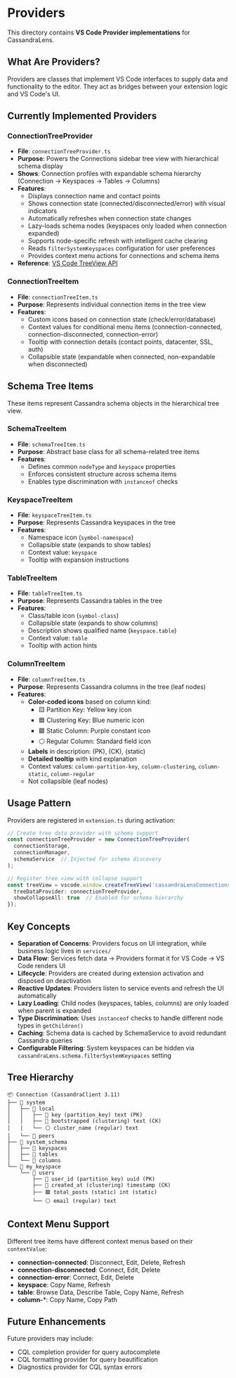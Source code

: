 # Providers

This directory contains **VS Code Provider implementations** for CassandraLens.

## What Are Providers?

Providers are classes that implement VS Code interfaces to supply data and functionality to the editor. They act as bridges between your extension logic and VS Code's UI.

## Currently Implemented Providers

### ConnectionTreeProvider
- **File**: `connectionTreeProvider.ts`
- **Purpose**: Powers the Connections sidebar tree view with hierarchical schema display
- **Shows**: Connection profiles with expandable schema hierarchy (Connection → Keyspaces → Tables → Columns)
- **Features**:
  - Displays connection name and contact points
  - Shows connection state (connected/disconnected/error) with visual indicators
  - Automatically refreshes when connection state changes
  - Lazy-loads schema nodes (keyspaces only loaded when connection expanded)
  - Supports node-specific refresh with intelligent cache clearing
  - Reads `filterSystemKeyspaces` configuration for user preferences
  - Provides context menu actions for connections and schema items
- **Reference**: [VS Code TreeView API](https://code.visualstudio.com/api/extension-guides/tree-view)

### ConnectionTreeItem
- **File**: `connectionTreeItem.ts`
- **Purpose**: Represents individual connection items in the tree view
- **Features**:
  - Custom icons based on connection state (check/error/database)
  - Context values for conditional menu items (connection-connected, connection-disconnected, connection-error)
  - Tooltip with connection details (contact points, datacenter, SSL, auth)
  - Collapsible state (expandable when connected, non-expandable when disconnected)

## Schema Tree Items

These items represent Cassandra schema objects in the hierarchical tree view.

### SchemaTreeItem
- **File**: `schemaTreeItem.ts`
- **Purpose**: Abstract base class for all schema-related tree items
- **Features**:
  - Defines common `nodeType` and `keyspace` properties
  - Enforces consistent structure across schema items
  - Enables type discrimination with `instanceof` checks

### KeyspaceTreeItem
- **File**: `keyspaceTreeItem.ts`
- **Purpose**: Represents Cassandra keyspaces in the tree
- **Features**:
  - Namespace icon (`symbol-namespace`)
  - Collapsible state (expands to show tables)
  - Context value: `keyspace`
  - Tooltip with expansion instructions

### TableTreeItem
- **File**: `tableTreeItem.ts`
- **Purpose**: Represents Cassandra tables in the tree
- **Features**:
  - Class/table icon (`symbol-class`)
  - Collapsible state (expands to show columns)
  - Description shows qualified name (`keyspace.table`)
  - Context value: `table`
  - Tooltip with action hints

### ColumnTreeItem
- **File**: `columnTreeItem.ts`
- **Purpose**: Represents Cassandra columns in the tree (leaf nodes)
- **Features**:
  - **Color-coded icons** based on column kind:
    - 🟨 Partition Key: Yellow key icon
    - 🟦 Clustering Key: Blue numeric icon
    - 🟪 Static Column: Purple constant icon
    - ⚪ Regular Column: Standard field icon
  - **Labels** in description: (PK), (CK), (static)
  - **Detailed tooltip** with kind explanation
  - Context values: `column-partition-key`, `column-clustering`, `column-static`, `column-regular`
  - Not collapsible (leaf nodes)

## Usage Pattern

Providers are registered in `extension.ts` during activation:

```typescript
// Create tree data provider with schema support
const connectionTreeProvider = new ConnectionTreeProvider(
  connectionStorage,
  connectionManager,
  schemaService  // Injected for schema discovery
);

// Register tree view with collapse support
const treeView = vscode.window.createTreeView('cassandraLensConnections', {
  treeDataProvider: connectionTreeProvider,
  showCollapseAll: true  // Enabled for schema hierarchy
});
```

## Key Concepts

- **Separation of Concerns**: Providers focus on UI integration, while business logic lives in `services/`
- **Data Flow**: Services fetch data → Providers format it for VS Code → VS Code renders UI
- **Lifecycle**: Providers are created during extension activation and disposed on deactivation
- **Reactive Updates**: Providers listen to service events and refresh the UI automatically
- **Lazy Loading**: Child nodes (keyspaces, tables, columns) are only loaded when parent is expanded
- **Type Discrimination**: Uses `instanceof` checks to handle different node types in `getChildren()`
- **Caching**: Schema data is cached by SchemaService to avoid redundant Cassandra queries
- **Configurable Filtering**: System keyspaces can be hidden via `cassandraLens.schema.filterSystemKeyspaces` setting

## Tree Hierarchy

```
📦 Connection (CassandraClient 3.11)
├── 📁 system
│   ├── 📄 local
│   │   ├── 🔑 key (partition_key) text (PK)
│   │   ├── 🔢 bootstrapped (clustering) text (CK)
│   │   └── ⚪ cluster_name (regular) text
│   └── 📄 peers
├── 📁 system_schema
│   ├── 📄 keyspaces
│   ├── 📄 tables
│   └── 📄 columns
└── 📁 my_keyspace
    └── 📄 users
        ├── 🔑 user_id (partition_key) uuid (PK)
        ├── 🔢 created_at (clustering) timestamp (CK)
        ├── 🟪 total_posts (static) int (static)
        └── ⚪ email (regular) text
```

## Context Menu Support

Different tree items have different context menus based on their `contextValue`:

- **connection-connected**: Disconnect, Edit, Delete, Refresh
- **connection-disconnected**: Connect, Edit, Delete
- **connection-error**: Connect, Edit, Delete
- **keyspace**: Copy Name, Refresh
- **table**: Browse Data, Describe Table, Copy Name, Refresh
- **column-***: Copy Name, Copy Path

## Future Enhancements

Future providers may include:
- CQL completion provider for query autocomplete
- CQL formatting provider for query beautification
- Diagnostics provider for CQL syntax errors
